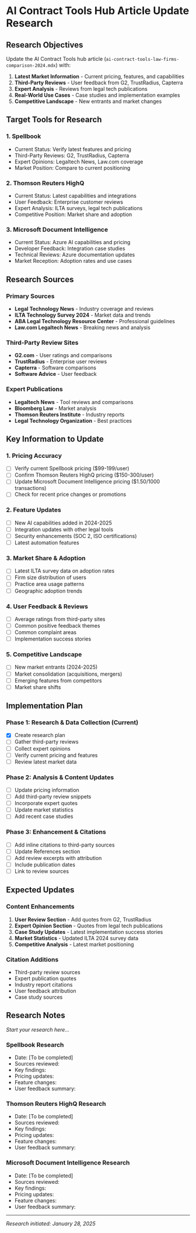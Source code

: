 # AI Contract Tools Hub Article Update Research

## Research Objectives

Update the AI Contract Tools hub article (`ai-contract-tools-law-firms-comparison-2024.mdx`) with:
1. **Latest Market Information** - Current pricing, features, and capabilities
2. **Third-Party Reviews** - User feedback from G2, TrustRadius, Capterra
3. **Expert Analysis** - Reviews from legal tech publications
4. **Real-World Use Cases** - Case studies and implementation examples
5. **Competitive Landscape** - New entrants and market changes

## Target Tools for Research

### 1. Spellbook
- Current Status: Verify latest features and pricing
- Third-Party Reviews: G2, TrustRadius, Capterra
- Expert Opinions: Legaltech News, Law.com coverage
- Market Position: Compare to current positioning

### 2. Thomson Reuters HighQ
- Current Status: Latest capabilities and integrations
- User Feedback: Enterprise customer reviews
- Expert Analysis: ILTA surveys, legal tech publications
- Competitive Position: Market share and adoption

### 3. Microsoft Document Intelligence
- Current Status: Azure AI capabilities and pricing
- Developer Feedback: Integration case studies
- Technical Reviews: Azure documentation updates
- Market Reception: Adoption rates and use cases

## Research Sources

### Primary Sources
- **Legal Technology News** - Industry coverage and reviews
- **ILTA Technology Survey 2024** - Market data and trends
- **ABA Legal Technology Resource Center** - Professional guidelines
- **Law.com Legaltech News** - Breaking news and analysis

### Third-Party Review Sites
- **G2.com** - User ratings and comparisons
- **TrustRadius** - Enterprise user reviews
- **Capterra** - Software comparisons
- **Software Advice** - User feedback

### Expert Publications
- **Legaltech News** - Tool reviews and comparisons
- **Bloomberg Law** - Market analysis
- **Thomson Reuters Institute** - Industry reports
- **Legal Technology Organization** - Best practices

## Key Information to Update

### 1. Pricing Accuracy
- [ ] Verify current Spellbook pricing ($99-199/user)
- [ ] Confirm Thomson Reuters HighQ pricing ($150-300/user)
- [ ] Update Microsoft Document Intelligence pricing ($1.50/1000 transactions)
- [ ] Check for recent price changes or promotions

### 2. Feature Updates
- [ ] New AI capabilities added in 2024-2025
- [ ] Integration updates with other legal tools
- [ ] Security enhancements (SOC 2, ISO certifications)
- [ ] Latest automation features

### 3. Market Share & Adoption
- [ ] Latest ILTA survey data on adoption rates
- [ ] Firm size distribution of users
- [ ] Practice area usage patterns
- [ ] Geographic adoption trends

### 4. User Feedback & Reviews
- [ ] Average ratings from third-party sites
- [ ] Common positive feedback themes
- [ ] Common complaint areas
- [ ] Implementation success stories

### 5. Competitive Landscape
- [ ] New market entrants (2024-2025)
- [ ] Market consolidation (acquisitions, mergers)
- [ ] Emerging features from competitors
- [ ] Market share shifts

## Implementation Plan

### Phase 1: Research & Data Collection (Current)
- [x] Create research plan
- [ ] Gather third-party reviews
- [ ] Collect expert opinions
- [ ] Verify current pricing and features
- [ ] Review latest market data

### Phase 2: Analysis & Content Updates
- [ ] Update pricing information
- [ ] Add third-party review snippets
- [ ] Incorporate expert quotes
- [ ] Update market statistics
- [ ] Add recent case studies

### Phase 3: Enhancement & Citations
- [ ] Add inline citations to third-party sources
- [ ] Update References section
- [ ] Add review excerpts with attribution
- [ ] Include publication dates
- [ ] Link to review sources

## Expected Updates

### Content Enhancements
1. **User Review Section** - Add quotes from G2, TrustRadius
2. **Expert Opinion Section** - Quotes from legal tech publications
3. **Case Study Updates** - Latest implementation success stories
4. **Market Statistics** - Updated ILTA 2024 survey data
5. **Competitive Analysis** - Latest market positioning

### Citation Additions
- Third-party review sources
- Expert publication quotes
- Industry report citations
- User feedback attribution
- Case study sources

## Research Notes

*Start your research here...*

### Spellbook Research
- Date: [To be completed]
- Sources reviewed: 
- Key findings:
- Pricing updates:
- Feature changes:
- User feedback summary:

### Thomson Reuters HighQ Research
- Date: [To be completed]
- Sources reviewed:
- Key findings:
- Pricing updates:
- Feature changes:
- User feedback summary:

### Microsoft Document Intelligence Research
- Date: [To be completed]
- Sources reviewed:
- Key findings:
- Pricing updates:
- Feature changes:
- User feedback summary:

---

*Research initiated: January 28, 2025*

